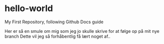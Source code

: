 # hello-world
My First Repository, following Github Docs guide

Her er så en smule om mig som jeg jo skulle skrive for at følge op på mit nye branch
Dette vil jeg så forhåbentlig få lært noget af..
